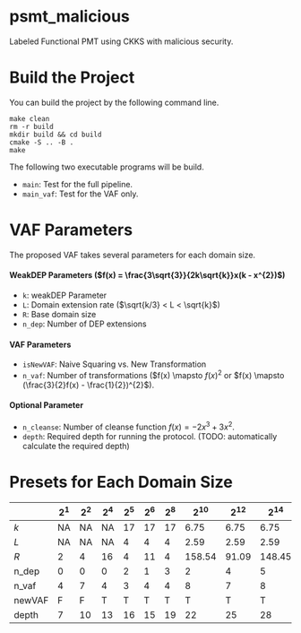 # psmt_malicious
Labeled Functional PMT using CKKS with malicious security.

# Build the Project

You can build the project by the following command line.

```
make clean
rm -r build
mkdir build && cd build
cmake -S .. -B .
make 
```

The following two executable programs will be build.

- `main`: Test for the full pipeline.
- `main_vaf`: Test for the VAF only.

# VAF Parameters

The proposed VAF takes several parameters for each domain size.

#### WeakDEP Parameters ($f(x) = \frac{3\sqrt{3}}{2k\sqrt{k}}x(k - x^{2})$)
- `k`: weakDEP Parameter
- `L`: Domain extension rate ($\sqrt{k/3} < L < \sqrt{k}$)
- `R`: Base domain size
- `n_dep`: Number of DEP extensions

#### VAF Parameters
- `isNewVAF`: Naive Squaring vs. New Transformation
- `n_vaf`: Number of transformations ($f(x) \mapsto $f(x)^{2}$ or $f(x) \mapsto (\frac{3}{2}f(x) - \frac{1}{2})^{2}$).


#### Optional Parameter
- `n_cleanse`: Number of cleanse function $f(x) = -2x^{3} + 3x^{2}$.
- `depth`: Required depth for running the protocol. (TODO: automatically calculate the required depth)

# Presets for Each Domain Size

|       | $2^{1}$ | $2^{2}$ | $2^{4}$ | $2^{5}$ | $2^{6}$  | $2^{8}$  | $2^{10}$ | $2^{12}$  | $2^{14}$ | $2^{16}$ | $2^{18}$ | $2^{20}$ |
|-------|----|----|----|----|----|----|--------|-------|--------|---------|-------|-------|
| $k$   | NA | NA | NA | 17 | 17 | 17 | 6.75   | 6.75  | 6.75   | 17      | 17    | 6.75  |
| $L$   | NA | NA | NA | 4  | 4  | 4  | 2.59   | 2.59  | 2.59   | 4       | 4     | 2.59  |
| $R$   | 2  | 4  | 16 | 4  | 11 | 4  | 158.54 | 91.09 | 148.45 | 5112.73 | 73139 | 12583 |
| n_dep | 0  | 0  | 0  | 2  | 1  | 3  | 2      | 4     | 5      | 2       | 1     | 5     |
| n_vaf | 4  | 7  | 4  | 3  | 4  | 4  | 8      | 7     | 8      | 16      | 20    | 16    |
| newVAF| F  | F  | T  | T  | T  | T  | T      | T     | T      | T       | T     | T     |
| depth | 7  | 10 | 13 | 16 | 15 | 19 | 22     | 25    | 28     | 32      | 35    | 38    |
